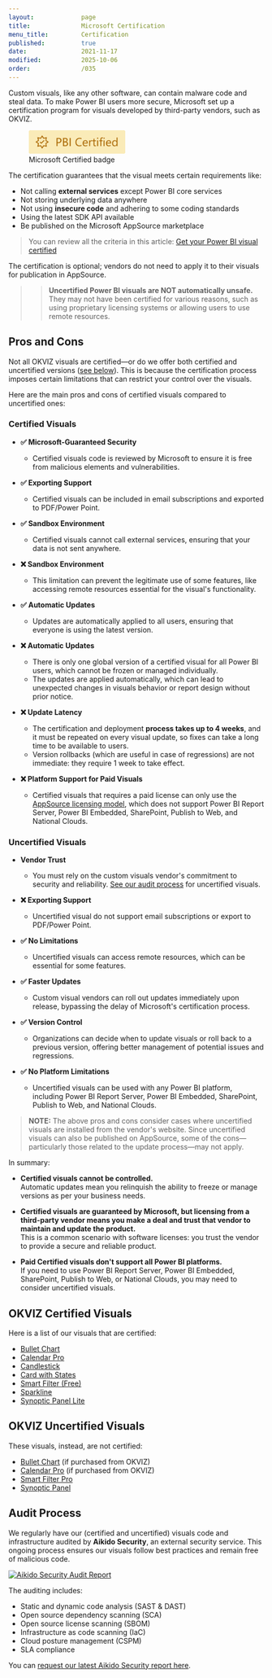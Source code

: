 ```yaml
---
layout:             page
title:              Microsoft Certification
menu_title:         Certification
published:          true
date:               2021-11-17
modified:           2025-10-06
order:              /035
---
```


Custom visuals, like any other software, can contain malware code and steal data.
To make Power BI users more secure, Microsoft set up a certification program for visuals developed by third-party vendors, such as OKVIZ.  

<figure>
    <img src="images/certified.svg" width="190" class="nozoom">
    <figcaption>Microsoft Certified badge</figcaption>
</figure>

The certification guarantees that the visual meets certain requirements like:

- Not calling **external services** except Power BI core services
- Not storing underlying data anywhere
- Not using **insecure code** and adhering to some coding standards
- Using the latest SDK API available
- Be published on the Microsoft AppSource marketplace

> You can review all the criteria in this article:
[Get your Power BI visual certified](https://learn.microsoft.com/en-us/power-bi/developer/visuals/power-bi-custom-visuals-certified#certification-requirements)

The certification is optional; vendors do not need to apply it to their visuals for publication in AppSource.

>> **Uncertified Power BI visuals are NOT automatically unsafe.** They may not have been certified for various reasons, such as using proprietary licensing systems or allowing users to use remote resources.

## Pros and Cons

Not all OKVIZ visuals are certified—or do we offer both certified and uncertified versions ([see below](#okviz-certified-visuals)). This is because the certification process imposes certain limitations that can restrict your control over the visuals.

Here are the main pros and cons of certified visuals compared to uncertified ones:

### Certified Visuals

- **✅ Microsoft-Guaranteed Security**  
  - Certified visuals code is reviewed by Microsoft to ensure it is free from malicious elements and vulnerabilities.

- **✅ Exporting Support**  
  - Certified visuals can be included in email subscriptions and exported to PDF/Power Point.

- **✅ Sandbox Environment**
  - Certified visuals cannot call external services, ensuring that your data is not sent anywhere.

- **❌ Sandbox Environment**
  - This limitation can prevent the legitimate use of some features, like accessing remote resources essential for the visual's functionality.

- **✅ Automatic Updates**  
  - Updates are automatically applied to all users, ensuring that everyone is using the latest version.

- **❌ Automatic Updates**  
  - There is only one global version of a certified visual for all Power BI users, which cannot be frozen or managed individually.
  - The updates are applied automatically, which can lead to unexpected changes in visuals behavior or report design without prior notice.

- **❌ Update Latency**  
  - The certification and deployment **process takes up to 4 weeks**, and it must be repeated on every visual update, so fixes can take a long time to be available to users.
  - Version rollbacks (which are useful in case of regressions) are not immediate: they require 1 week to take effect.

- **❌ Platform Support for Paid Visuals**  
  - Certified visuals that requires a paid license can only use the [AppSource licensing model](./licensing/index.md), which does not support Power BI Report Server, Power BI Embedded, SharePoint, Publish to Web, and National Clouds.

### Uncertified Visuals

- **Vendor Trust**  
  - You must rely on the custom visuals vendor's commitment to security and reliability. [See our audit process](#audit-process) for uncertified visuals.

- **❌ Exporting Support**
  - Uncertified visual do not support email subscriptions or export to PDF/Power Point.

- **✅ No Limitations**
  - Uncertified visuals can access remote resources, which can be essential for some features.

- **✅ Faster Updates**
  - Custom visual vendors can roll out updates immediately upon release, bypassing the delay of Microsoft's certification process.

- **✅ Version Control**  
  - Organizations can decide when to update visuals or roll back to a previous version, offering better management of potential issues and regressions.

- **✅ No Platform Limitations**  
  - Uncertified visuals can be used with any Power BI platform, including Power BI Report Server, Power BI Embedded, SharePoint, Publish to Web, and National Clouds.  

> **NOTE:** The above pros and cons consider cases where uncertified visuals are installed from the vendor's website. Since uncertified visuals can also be published on AppSource, some of the cons—particularly those related to the update process—may not apply.

In summary:

- **Certified visuals cannot be controlled.**  
   Automatic updates mean you relinquish the ability to freeze or manage versions as per your business needs.

- **Certified visuals are guaranteed by Microsoft, but licensing from a third-party vendor means you make a deal and trust that vendor to maintain and update the product.**  
   This is a common scenario with software licenses: you trust the vendor to provide a secure and reliable product.

- **Paid Certified visuals don't support all Power BI platforms.**  
   If you need to use Power BI Report Server, Power BI Embedded, SharePoint, Publish to Web, or National Clouds, you may need to consider uncertified visuals.

## OKVIZ Certified Visuals

Here is a list of our visuals that are certified:

- [Bullet Chart](https://appsource.microsoft.com/en-us/product/power-bi-visuals/WA104380953)
- [Calendar Pro](https://appsource.microsoft.com/en-US/product/power-bi-visuals/okvizcorp1634637213047.calendarprobyokviz)
- [Candlestick](https://appsource.microsoft.com/en-us/product/power-bi-visuals/WA104380952)
- [Card with States](https://appsource.microsoft.com/en-us/product/office/WA104380967)
- [Smart Filter (Free)](https://appsource.microsoft.com/en-us/product/power-bi-visuals/WA104380859)
- [Sparkline](https://appsource.microsoft.com/en-us/product/power-bi-visuals/WA104380910)
- [Synoptic Panel Lite](https://appsource.microsoft.com/en-us/product/power-bi-visuals/okvizcorp1634637213047.synopticpanelbyokviz-lite)

## OKVIZ Uncertified Visuals

These visuals, instead, are not certified:

- [Bullet Chart](https://okviz.com/bullet-chart/) (if purchased from OKVIZ)
- [Calendar Pro](https://okviz.com/calendar-pro/) (if purchased from OKVIZ)
- [Smart Filter Pro](https://okviz.com/smart-filter-pro/)
- [Synoptic Panel](https://okviz.com/synoptic-panel/)

## Audit Process

We regularly have our (certified and uncertified) visuals code and infrastructure audited by **Aikido Security**, an external security service. This ongoing process ensures our visuals follow best practices and remain free of malicious code.

<a href="https://app.aikido.dev/audit-report/external/0p1vf4b2uv0xwQIZw0YOJ24l/request" target="_blank">
    <img src="https://app.aikido.dev/assets/badges/label-only-light-theme.svg" alt="Aikido Security Audit Report" height="40" class="naked nozoom" />  
</a>

The auditing includes:

- Static and dynamic code analysis (SAST & DAST)
- Open source dependency scanning (SCA)
- Open source license scanning (SBOM)
- Infrastructure as code scanning (IaC)
- Cloud posture management (CSPM)
- SLA compliance

You can [request our latest Aikido Security report here](https://app.aikido.dev/audit-report/external/0p1vf4b2uv0xwQIZw0YOJ24l/request).
